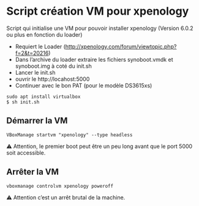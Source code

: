 # Script création VM pour xpenology

Script qui initialise une VM pour pouvoir installer xpenology (Version 6.0.2 ou plus en fonction du loader)

- Requiert le Loader (http://xpenology.com/forum/viewtopic.php?f=2&t=20216)
- Dans l’archive du loader extraire les fichiers synoboot.vmdk et synoboot.img à coté du init.sh
- Lancer le init.sh
- ouvrir le http://locahost:5000
- Continuer avec le bon PAT (pour le modèle DS3615xs)

```
sudo apt install virtualbox
$ sh init.sh
```

## Démarrer la VM

```
VBoxManage startvm "xpenology" --type headless
```

⚠️  Attention, le premier boot peut être un peu long avant que le port 5000 soit accessible.

## Arrêter la VM

```
vboxmanage controlvm xpenology poweroff
```

⚠️  Attention c’est un arrêt brutal de la machine.
